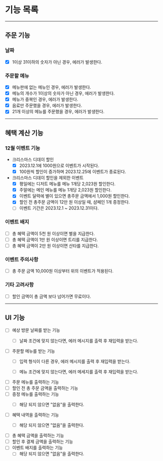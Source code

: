 # 기능 목록

---

## 주문 기능

### 날짜

- [x] 1이상 31이하의 숫자가 아닌 경우, 에러가 발생한다.

### 주문할 메뉴

- [x] 메뉴판에 없는 메뉴인 경우, 에러가 발생한다.
- [x] 메뉴의 개수가 1이상의 숫자가 아닌 경우, 에러가 발생한다.
- [x] 메뉴가 중복인 경우, 에러가 발생한다.
- [x] 음료만 주문했을 경우, 에러가 발생한다.
- [x] 21개 이상의 메뉴를 주문했을 경우, 에러가 발생한다.

---

## 혜택 계산 기능

### 12월 이벤트 기능

- 크리스마스 디데이 할인
    - [x] 2023.12.1에 1000원으로 이벤트가 시작된다.
    - [x] 100원씩 할인이 증가하며 2023.12.25에 이벤트가 종료된다.

- 크리스마스 디데이 할인을 제외한 이벤트
    - [x] 평일에는 디저트 메뉴를 메뉴 1개당 2,023원 할인한다.
    - [x] 주말에는 메인 메뉴를 메뉴 1개당 2,023원 할인한다.
    - [x] 이벤트 달력에 별이 있으면 총주문 금액에서 1,000원 할인한다.
    - [x] 할인 전 총주문 금액이 12만 원 이상일 때, 샴페인 1개 증정한다.
    - [ ] 이벤트 기간은 2023.12.1 ~ 2023.12.31이다.

### 이벤트 배지

- [ ] 총 혜택 금액이 5천 원 이상이면 별을 지급한다.
- [ ] 총 혜택 금액이 1만 원 이상이면 트리를 지급한다.
- [ ] 총 혜택 금액이 2만 원 이상이면 산타를 지급한다.

### 이벤트 주의사항

- [ ] 총 주문 금액 10,000원 이상부터 위의 이벤트가 적용된다.

### 기타 고려사항

- [ ] 할인 금액이 총 금액 보다 넘어가면 무료이다.

---

## UI 기능

- [ ] 예상 방문 날짜를 받는 기능
    - [ ] 날짜 조건에 맞지 않는다면, 에러 메시지를 출력 후 재입력을 받는다.


- [ ] 주문할 메뉴를 받는 기능
    - [ ] 입력 형식이 다른 경우, 에러 메시지를 출력 후 재입력을 받는다.
    - [ ] 메뉴 조건에 맞지 않는다면, 에러 메세지를 출력 후 재입력을 받는다.


- [ ] 주문 메뉴를 출력하는 기능
- [ ] 할인 전 총 주문 금액을 출력하는 기능
- [ ] 증정 메뉴를 출력하는 기능
    - [ ] 해당 되지 않으면 "없음"을 출력한다.


- [ ] 혜택 내역을 출력하는 기능
    - [ ] 해당 되지 않으면 "없음"을 출력한다.


- [ ] 총 혜택 금액을 출력하는 기능
- [ ] 할인 후 결제 금액을 출력하는 기능
- [ ] 이벤트 배지를 출력하는 기능
    - [ ] 해당 되지 않으면 "없음"을 출력한다.